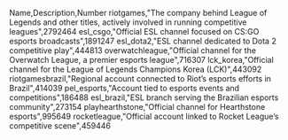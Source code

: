 Name,Description,Number
riotgames,"The company behind League of Legends and other titles, actively involved in running competitive leagues",2792464
esl_csgo,"Official ESL channel focused on CS:GO esports broadcasts",1891247
esl_dota2,"ESL channel dedicated to Dota 2 competitive play",444813
overwatchleague,"Official channel for the Overwatch League, a premier esports league",716307
lck_korea,"Official channel for the League of Legends Champions Korea (LCK)",443092
riotgamesbrazil,"Regional account connected to Riot’s esports efforts in Brazil",414039
pel_esports,"Account tied to esports events and competitions",186488
esl_brazil,"ESL branch serving the Brazilian esports community",273154
playhearthstone,"Official channel for Hearthstone esports",995649
rocketleague,"Official account linked to Rocket League’s competitive scene",459446

